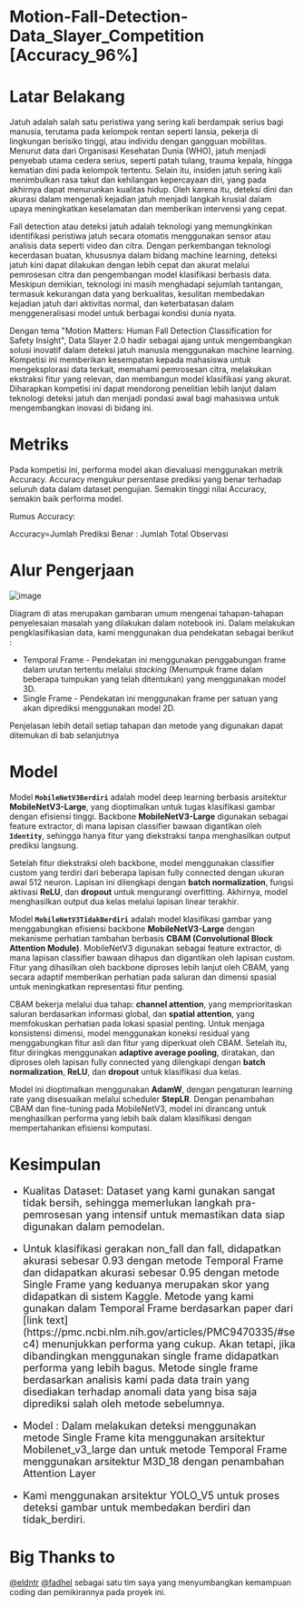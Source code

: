 # Motion-Fall-Detection-Data_Slayer_Competition [Accuracy_96%]

# Latar Belakang
Jatuh adalah salah satu peristiwa yang sering kali berdampak serius bagi manusia, terutama pada kelompok rentan seperti lansia, pekerja di lingkungan berisiko tinggi, atau individu dengan gangguan mobilitas. Menurut data dari Organisasi Kesehatan Dunia (WHO), jatuh menjadi penyebab utama cedera serius, seperti patah tulang, trauma kepala, hingga kematian dini pada kelompok tertentu. Selain itu, insiden jatuh sering kali menimbulkan rasa takut dan kehilangan kepercayaan diri, yang pada akhirnya dapat menurunkan kualitas hidup. Oleh karena itu, deteksi dini dan akurasi dalam mengenali kejadian jatuh menjadi langkah krusial dalam upaya meningkatkan keselamatan dan memberikan intervensi yang cepat.

Fall detection atau deteksi jatuh adalah teknologi yang memungkinkan identifikasi peristiwa jatuh secara otomatis menggunakan sensor atau analisis data seperti video dan citra. Dengan perkembangan teknologi kecerdasan buatan, khususnya dalam bidang machine learning, deteksi jatuh kini dapat dilakukan dengan lebih cepat dan akurat melalui pemrosesan citra dan pengembangan model klasifikasi berbasis data. Meskipun demikian, teknologi ini masih menghadapi sejumlah tantangan, termasuk kekurangan data yang berkualitas, kesulitan membedakan kejadian jatuh dari aktivitas normal, dan keterbatasan dalam menggeneralisasi model untuk berbagai kondisi dunia nyata.

Dengan tema "Motion Matters: Human Fall Detection Classification for Safety Insight", Data Slayer 2.0 hadir sebagai ajang untuk mengembangkan solusi inovatif dalam deteksi jatuh manusia menggunakan machine learning. Kompetisi ini memberikan kesempatan kepada mahasiswa untuk mengeksplorasi data terkait, memahami pemrosesan citra, melakukan ekstraksi fitur yang relevan, dan membangun model klasifikasi yang akurat. Diharapkan kompetisi ini dapat mendorong penelitian lebih lanjut dalam teknologi deteksi jatuh dan menjadi pondasi awal bagi mahasiswa untuk mengembangkan inovasi di bidang ini.

# Metriks
Pada kompetisi ini, performa model akan dievaluasi menggunakan metrik Accuracy. Accuracy mengukur persentase prediksi yang benar terhadap seluruh data dalam dataset pengujian. Semakin tinggi nilai Accuracy, semakin baik performa model.

Rumus Accuracy:

Accuracy=Jumlah Prediksi Benar : Jumlah Total Observasi

# Alur Pengerjaan
![image](https://github.com/user-attachments/assets/08809840-dc5e-4eee-a800-9dc2922fdaf5)

Diagram di atas merupakan gambaran umum mengenai tahapan-tahapan penyelesaian masalah yang dilakukan dalam notebook ini. Dalam melakukan pengklasifikasian data, kami menggunakan dua pendekatan sebagai berikut :
- Temporal Frame - Pendekatan ini menggunakan penggabungan frame dalam urutan tertentu melalui *stacking* (Menumpuk frame dalam beberapa tumpukan yang telah ditentukan) yang menggunakan model 3D.
- Single Frame - Pendekatan ini menggunakan frame per satuan yang akan diprediksi menggunakan model 2D.

Penjelasan lebih detail setiap tahapan dan metode yang digunakan dapat ditemukan di bab selanjutnya

# Model
Model **`MobileNetV3Berdiri`** adalah model deep learning berbasis arsitektur **MobileNetV3-Large**, yang dioptimalkan untuk tugas klasifikasi gambar dengan efisiensi tinggi. Backbone **MobileNetV3-Large** digunakan sebagai feature extractor, di mana lapisan classifier bawaan digantikan oleh **`Identity`**, sehingga hanya fitur yang diekstraksi tanpa menghasilkan output prediksi langsung.

Setelah fitur diekstraksi oleh backbone, model menggunakan classifier custom yang terdiri dari beberapa lapisan fully connected dengan ukuran awal 512 neuron. Lapisan ini dilengkapi dengan **batch normalization**, fungsi aktivasi **ReLU**, dan **dropout** untuk mengurangi overfitting. Akhirnya, model menghasilkan output dua kelas melalui lapisan linear terakhir.

Model **`MobileNetV3TidakBerdiri`** adalah model klasifikasi gambar yang menggabungkan efisiensi backbone **MobileNetV3-Large** dengan mekanisme perhatian tambahan berbasis **CBAM (Convolutional Block Attention Module)**. MobileNetV3 digunakan sebagai feature extractor, di mana lapisan classifier bawaan dihapus dan digantikan oleh lapisan custom. Fitur yang dihasilkan oleh backbone diproses lebih lanjut oleh CBAM, yang secara adaptif memberikan perhatian pada saluran dan dimensi spasial untuk meningkatkan representasi fitur penting.

CBAM bekerja melalui dua tahap: **channel attention**, yang memprioritaskan saluran berdasarkan informasi global, dan **spatial attention**, yang memfokuskan perhatian pada lokasi spasial penting. Untuk menjaga konsistensi dimensi, model menggunakan koneksi residual yang menggabungkan fitur asli dan fitur yang diperkuat oleh CBAM. Setelah itu, fitur diringkas menggunakan **adaptive average pooling**, diratakan, dan diproses oleh lapisan fully connected yang dilengkapi dengan **batch normalization**, **ReLU**, dan **dropout** untuk klasifikasi dua kelas.

Model ini dioptimalkan menggunakan **AdamW**, dengan pengaturan learning rate yang disesuaikan melalui scheduler **StepLR**. Dengan penambahan CBAM dan fine-tuning pada MobileNetV3, model ini dirancang untuk menghasilkan performa yang lebih baik dalam klasifikasi dengan mempertahankan efisiensi komputasi.

# Kesimpulan
- <p style="font-size:18px;">Kualitas Dataset: Dataset yang kami gunakan sangat tidak bersih, sehingga memerlukan langkah pra-pemrosesan yang intensif untuk memastikan data siap digunakan dalam pemodelan.

- <p style="font-size:18px;">Untuk klasifikasi gerakan non_fall dan fall, didapatkan akurasi sebesar 0.93 dengan metode Temporal Frame dan didapatkan akurasi sebesar 0.95 dengan metode Single Frame yang keduanya merupakan skor yang didapatkan di sistem Kaggle. Metode yang kami gunakan dalam Temporal Frame berdasarkan paper dari [link text](https://pmc.ncbi.nlm.nih.gov/articles/PMC9470335/#sec4) menunjukkan performa yang cukup. Akan tetapi, jika dibandingkan menggunakan single frame didapatkan performa yang lebih bagus. Metode single frame berdasarkan analisis kami pada data train yang disediakan terhadap anomali data yang bisa saja diprediksi salah oleh metode sebelumnya.

- <p style="font-size:18px;"> Model : Dalam melakukan deteksi menggunakan metode Single Frame kita menggunakan arsitektur Mobilenet_v3_large dan untuk metode Temporal Frame menggunakan arsitektur M3D_18 dengan penambahan Attention Layer


- <p style="font-size:18px;" Proses Deteksi Gambar > Kami menggunakan arsitektur YOLO_V5 untuk proses deteksi gambar untuk membedakan berdiri dan tidak_berdiri.

# Big Thanks to 
[@eldntr](https://github.com/eldntr) [@fadhel](https://github.com/fadhel) sebagai satu tim saya yang menyumbangkan kemampuan coding dan pemikirannya pada proyek ini.

